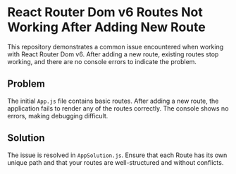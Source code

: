 # React Router Dom v6 Routes Not Working After Adding New Route

This repository demonstrates a common issue encountered when working with React Router Dom v6. After adding a new route, existing routes stop working, and there are no console errors to indicate the problem. 

## Problem

The initial `App.js` file contains basic routes. After adding a new route, the application fails to render any of the routes correctly.  The console shows no errors, making debugging difficult.

## Solution

The issue is resolved in `AppSolution.js`.  Ensure that each Route has its own unique path and that your routes are well-structured and without conflicts.